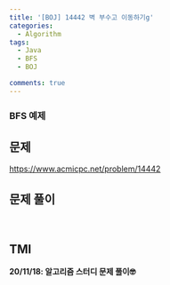 ```yaml
---
title: '[BOJ] 14442 벽 부수고 이동하기g'
categories:
  - Algorithm
tags:
  - Java
  - BFS
  - BOJ

comments: true 
---
```

### BFS 예제

## 문제
<a href = "https://www.acmicpc.net/problem/14442"> https://www.acmicpc.net/problem/14442 </a>
<br/>

## 문제 풀이
<script src="https://gist.github.com/kyeahen/c81f9604bb48ea54d78fc5fa4e8ea0d0.js"></script>
<br/>

## TMI

**20/11/18: 알고리즘 스터디 문제 풀이🤓**

